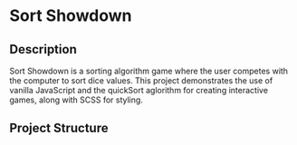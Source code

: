 # Sort Showdown

## Description
Sort Showdown is a sorting algorithm game where the user competes with the computer to sort dice values. This project demonstrates the use of vanilla JavaScript and the quickSort aglorithm for creating interactive games, along with SCSS for styling.

## Project Structure

